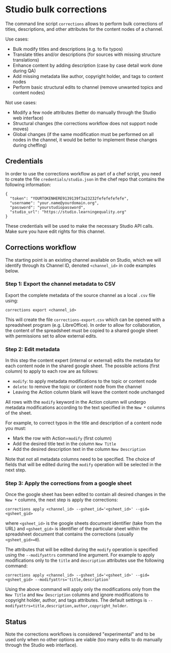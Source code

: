 Studio bulk corrections
=======================
The command line script `corrections` allows to perform bulk corrections of
titles, descriptions, and other attributes for the content nodes of a channel.


Use cases:
  - Bulk modify titles and descriptions (e.g. to fix typos)
  - Translate titles and/or descriptions (for sources with missing structure translations)
  - Enhance content by adding description (case by case detail work done during QA)
  - Add missing metadata like author, copyright holder, and tags to content nodes
  - Perform basic structural edits to channel (remove unwanted topics and content nodes)

Not use cases:
  - Modify a few node attributes (better do manually through the Studio web interface)
  - Structural changes (the corrections workflow does not support node moves)
  - Global changes (if the same modification must be performed on all nodes in the
    channel, it would be better to implement these changes during cheffing)


Credentials
-----------
In order to use the corrections workflow as part of a chef script, you need to
create the file `credentials/studio.json` in the chef repo that contains the
following information:

    {
      "token": "YOURTOKENHERE9139139f3a23232fefefefefefe",
      "username": "your.name@yourdomain.org",
      "password": "yourstudiopassword",
      "studio_url": "https://studio.learningequality.org"
    }

These credentials will be used to make the necessary Studio API calls. Make sure
you have edit rights for this channel.


Corrections workflow
--------------------
The starting point is an existing channel available on Studio, which we will
identify through its Channel ID, denoted `<channel_id>` in code examples below.

### Step 1: Export the channel metadata to CSV
Export the complete metadata of the source channel as a local `.csv` file using:

    corrections export <channel_id>

This will create the file `corrections-export.csv` which can be opened with a
spreadsheet program (e.g. LibreOffice). In order to allow for collaboration,
the content of the spreadsheet must be copied to a shared google sheet with
permissions set to allow external edits.


### Step 2: Edit metadata
In this step the content expert (internal or external) edits the metadata for
each content node in the shared google sheet.
The possible actions (first column) to apply to each row are as follows:
  - `modify`: to apply metadata modifications to the topic or content node
  - `delete`: to remove the topic or content node from the channel
  - Leaving the Action column blank will leave the content node unchanged

All rows with the `modify` keyword in the Action column will undergo metadata
modifications according to the text specified in the `New *` columns of the sheet.

For example, to correct typos in the title and description of a content node you must:
  - Mark the row with Action=`modify` (first column)
  - Add the desired title text in the column `New Title`
  - Add the desired description text in the column `New Description`

Note that not all metadata columns need to be specified. The choice of fields
that will be edited during the `modify` operation will be selected in the next step.


### Step 3: Apply the corrections from a google sheet
Once the google sheet has been edited to contain all desired changes in the
`New *` columns, the next step is apply the corrections:

    corrections apply <channel_id> --gsheet_id='<gsheet_id>' --gid=<gsheet_gid>

where `<gsheet_id>` is the google sheets document identifier (take from the URL)
and `<gsheet_gid>` is identifier of the particular sheet within the spreadsheet
document that contains the corrections (usually `<gsheet_gid>=0`).

The attributes that will be edited during the `modify` operation is specified
using the `--modifyattrs` command line argument. For example to apply modifications
only to the `title` and `description` attributes use the following command:

    corrections apply <channel_id> --gsheet_id='<gsheet_id>' --gid=<gsheet_gid> --modifyattrs='title,description'

Using the above command will apply only the modifications only from the
`New Title` and `New Description` columns and ignore modifications to copyright holder,
author, and tags attributes.
The default settings is `--modifyattrs=title,description,author,copyright_holder`.


Status
------
Note the corrections workflows is considered "experimental" and to be used only
when no other options are viable (too many edits to do manually through the Studio
web interface).
